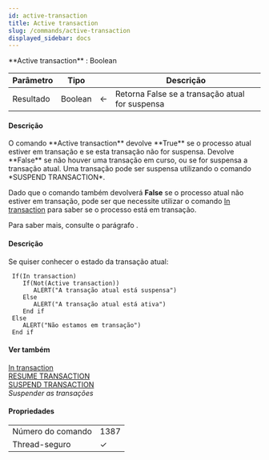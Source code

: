 ```yaml
---
id: active-transaction
title: Active transaction
slug: /commands/active-transaction
displayed_sidebar: docs
---
```


<!--REF #_command_.Active transaction.Syntax-->**Active transaction** : Boolean<!-- END REF-->
<!--REF #_command_.Active transaction.Params-->
| Parâmetro | Tipo |  | Descrição |
| --- | --- | --- | --- |
| Resultado | Boolean | &#8592; | Retorna False se a transação atual for suspensa |

<!-- END REF-->

#### Descrição 

<!--REF #_command_.Active transaction.Summary-->O comando **Active transaction** devolve **True** se o processo atual estiver em transação e se esta transação não for suspensa.<!-- END REF--> Devolve **False** se não houver uma transação em curso, ou se for suspensa a transação atual. Uma transação pode ser suspensa utilizando o comando *SUSPEND TRANSACTION*. 

Dado que o comando também devolverá **False** se o processo atual não estiver em transação, pode ser que necessite utilizar o comando [In transaction](in-transaction.md) para saber se o processo está em transação.

Para saber mais, consulte o parágrafo . 

#### Descrição 

Se quiser conhecer o estado da transação atual:

```4d
 If(In transaction)
    If(Not(Active transaction))
       ALERT("A transação atual está suspensa")
    Else
       ALERT("A transação atual está ativa")
    End if
 Else
    ALERT("Não estamos em transação")
 End if
```

#### Ver também 

[In transaction](in-transaction.md)  
[RESUME TRANSACTION](resume-transaction.md)  
[SUSPEND TRANSACTION](suspend-transaction.md)  
*Suspender as transações*  

#### Propriedades

|  |  |
| --- | --- |
| Número do comando | 1387 |
| Thread-seguro | &check; |


